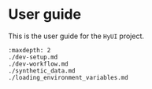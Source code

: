# User guide

This is the user guide for the `HyUI` project.

```{toctree}
:maxdepth: 2
./dev-setup.md
./dev-workflow.md
./synthetic_data.md
./loading_environment_variables.md
```
